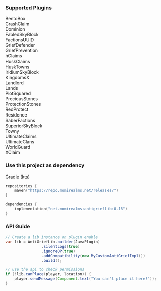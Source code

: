 ### Supported Plugins
BentoBox \
CrashClaim \
Dominion \
FabledSkyBlock \
FactionsUUID \
GriefDefender \
GriefPrevention \
hClaims\
HuskClaims \
HuskTowns \
IridiumSkyBlock \
KingdomsX \
Landlord \
Lands \
PlotSquared \
PreciousStones \
ProtectionStones \
RedProtect \
Residence \
SaberFactions \
SuperiorSkyBlock \
Towny \
UltimateClaims \
UltimateClans \
WorldGuard \
XClaim

### Use this project as dependency
Gradle (kts)
```kotlin
repositories {
    maven("https://repo.momirealms.net/releases/")
}
```
```kotlin
dependencies {
    implementation("net.momirealms:antigrieflib:0.16")
}
```

### API Guide
```java
// Create a lib instance on plugin enable
var lib = AntiGriefLib.builder(JavaPlugin)
                .silentLogs(true)
                .ignoreOP(true)
                .addCompatibility(new MyCustomAntiGriefImpl())
                .build();

// use the api to check permissions
if (!lib.canPlace(player, location)) {
    player.sendMessage(Component.text("You can't place it here!"));
}
```
